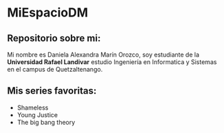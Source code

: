 # MiEspacioDM
## Repositorio sobre mi: 
Mi nombre es Daniela Alexandra Marín Orozco, soy estudiante de la **Universidad Rafael Landivar** estudio Ingeniería en Informatica y Sistemas en el campus de Quetzaltenango.

## Mis series favoritas:
+ Shameless
+ Young Justice
+ The big bang theory
